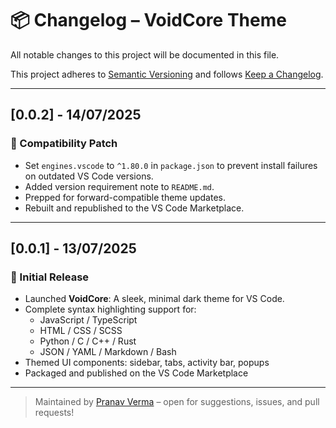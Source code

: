 # 📦 Changelog – VoidCore Theme

All notable changes to this project will be documented in this file.

This project adheres to [Semantic Versioning](https://semver.org/) and follows [Keep a Changelog](https://keepachangelog.com/).

---

## [0.0.2] - 14/07/2025

### 🔧 Compatibility Patch

- Set `engines.vscode` to `^1.80.0` in `package.json` to prevent install failures on outdated VS Code versions.
- Added version requirement note to `README.md`.
- Prepped for forward-compatible theme updates.
- Rebuilt and republished to the VS Code Marketplace.

---

## [0.0.1] - 13/07/2025

### 🎉 Initial Release

- Launched **VoidCore**: A sleek, minimal dark theme for VS Code.
- Complete syntax highlighting support for:
  - JavaScript / TypeScript
  - HTML / CSS / SCSS
  - Python / C / C++ / Rust
  - JSON / YAML / Markdown / Bash
- Themed UI components: sidebar, tabs, activity bar, popups
- Packaged and published on the VS Code Marketplace

---

> Maintained by [Pranav Verma](https://github.com/pranav89624) – open for suggestions, issues, and pull requests!
